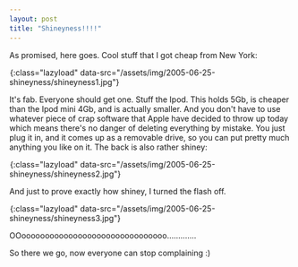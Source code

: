 ```yaml
---
layout: post
title: "Shineyness!!!!"
---
```

As promised, here goes. Cool stuff that I got cheap from New York:

![Shiney!](/assets/img/png-transparent.png){:class="lazyload" data-src="/assets/img/2005-06-25-shineyness/shineyness1.jpg"}

It's fab. Everyone should get one. Stuff the Ipod. This holds 5Gb, is cheaper
than the Ipod mini 4Gb, and is actually smaller. And you don't have to use
whatever piece of crap software that Apple have decided to throw up today
which means there's no danger of deleting everything by mistake. You just plug
it in, and it comes up as a removable drive, so you can put pretty much
anything you like on it. The back is also rather shiney:

![Moar shiney](/assets/img/png-transparent.png){:class="lazyload" data-src="/assets/img/2005-06-25-shineyness/shineyness2.jpg"}

And just to prove exactly how shiney, I turned the flash off.

![Even more shiney](/assets/img/png-transparent.png){:class="lazyload" data-src="/assets/img/2005-06-25-shineyness/shineyness3.jpg"}

OOooooooooooooooooooooooooooooooo.............

So there we go, now everyone can stop complaining :)